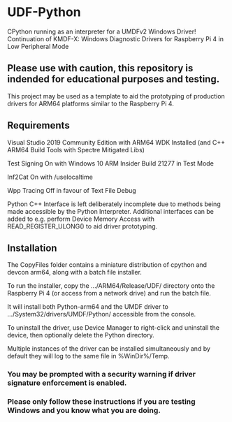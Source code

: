 # UDF-Python
CPython running as an interpreter for a UMDFv2 Windows Driver!
Continuation of KMDF-X: Windows Diagnostic Drivers for Raspberry Pi 4 in Low Peripheral Mode

## Please use with caution, this repository is indended for educational purposes and testing. ##

This project may be used as a template to aid the prototyping of production drivers for ARM64 platforms similar to the Raspberry Pi 4.

## Requirements ##

Visual Studio 2019 Community Edition with ARM64 WDK Installed (and C++ ARM64 Build Tools with Spectre Mitigated Libs)

Test Signing On with Windows 10 ARM Insider Build 21277 in Test Mode

Inf2Cat On with /uselocaltime

Wpp Tracing Off in favour of Text File Debug

Python C++ Interface is left deliberately incomplete due to methods being made accessible by the Python Interpreter.
Additional interfaces can be added to e.g. perform Device Memory Access with READ_REGISTER_ULONG() to aid driver prototyping.

## Installation ##

The CopyFiles folder contains a miniature distribution of cpython and devcon arm64, along with a batch file installer.

To run the installer, copy the .../ARM64/Release/UDF/ directory onto the Raspberry Pi 4 (or access from a network drive) and run the batch file.

It will install both Python-arm64 and the UMDF driver to .../System32/drivers/UMDF/Python/ accessible from the console.

To uninstall the driver, use Device Manager to right-click and uninstall the device, then optionally delete the Python directory.

Multiple instances of the driver can be installed simultaneously and by default they will log to the same file in %WinDir%/Temp.

### You may be prompted with a security warning if driver signature enforcement is enabled. ###
### Please only follow these instructions if you are testing Windows and you know what you are doing. ###
